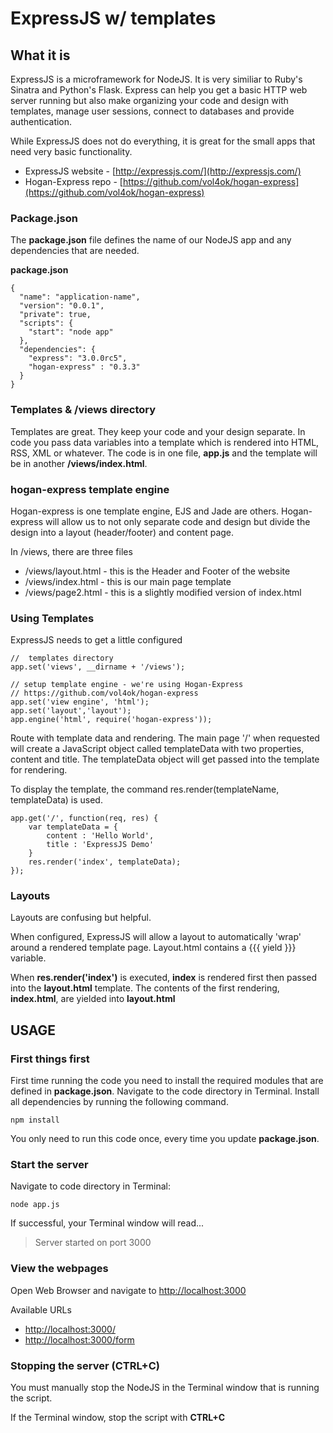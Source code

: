 # ExpressJS w/ templates

## What it is

ExpressJS is a microframework for NodeJS. It is very similiar to Ruby's Sinatra and Python's Flask. Express can help you get a basic HTTP web server running but also make organizing your code and design with templates, manage user sessions, connect to databases and provide authentication. 

While ExpressJS does not do everything, it is great for the small apps that need very basic functionality. 

* ExpressJS website - [http://expressjs.com/](http://expressjs.com/)
* Hogan-Express repo - [https://github.com/vol4ok/hogan-express](https://github.com/vol4ok/hogan-express)

### Package.json

The **package.json** file defines the name of our NodeJS app and any dependencies that are needed. 

**package.json**

	{
	  "name": "application-name",
	  "version": "0.0.1",
	  "private": true,
	  "scripts": {
	    "start": "node app"
	  },
	  "dependencies": {
	    "express": "3.0.0rc5",
	    "hogan-express" : "0.3.3"
	  }
	}

### Templates & /views directory

Templates are great. They keep your code and your design separate. In code you pass data variables into a template which is rendered into HTML, RSS, XML or whatever. The code is in one file, **app.js** and the template will be in another **/views/index.html**.

### hogan-express template engine

Hogan-express is one template engine, EJS and Jade are others. Hogan-express will allow us to not only separate code and design but divide the design into a layout (header/footer) and content page.

In /views, there are three files

* /views/layout.html - this is the Header and Footer of the website
* /views/index.html - this is our main page template
* /views/page2.html - this is a slightly modified version of index.html

### Using Templates

ExpressJS needs to get a little configured

	//  templates directory
	app.set('views', __dirname + '/views');

	// setup template engine - we're using Hogan-Express
	// https://github.com/vol4ok/hogan-express
	app.set('view engine', 'html');
	app.set('layout','layout');
	app.engine('html', require('hogan-express'));

Route with template data and rendering. The main page '/' when requested will create a JavaScript object called templateData with two properties, content and title. The templateData object will get passed into the template for rendering.

To display the template, the command res.render(templateName, templateData) is used.

	app.get('/', function(req, res) {
		var templateData = {
			content : 'Hello World',
			title : 'ExpressJS Demo'
		}
		res.render('index', templateData);
	});

### Layouts

Layouts are confusing but helpful. 

When configured, ExpressJS will allow a layout to automatically 'wrap' around a rendered template page. Layout.html contains a {{{ yield }}} variable. 

When **res.render('index')** is executed, **index** is rendered first then passed into the **layout.html** template. The contents of the first rendering, **index.html**, are yielded into **layout.html**



## USAGE

### First things first

First time running the code you need to install the required modules that are defined in **package.json**. Navigate to the code directory in Terminal. Install all dependencies by running the following command.
	
	npm install

You only need to run this code once, every time you update **package.json**.

### Start the server

Navigate to code directory in Terminal: 
	
	node app.js

If successful, your Terminal window will read... 

> Server started on port 3000

### View the webpages

Open Web Browser and navigate to [http://localhost:3000](http://localhost:3000)

Available URLs 

* [http://localhost:3000/](http://localhost:3000)
* [http://localhost:3000/form](http://localhost:3000)


### Stopping the server (CTRL+C)

You must manually stop the NodeJS in the Terminal window that is running the script. 

If the Terminal window, stop the script with **CTRL+C**
